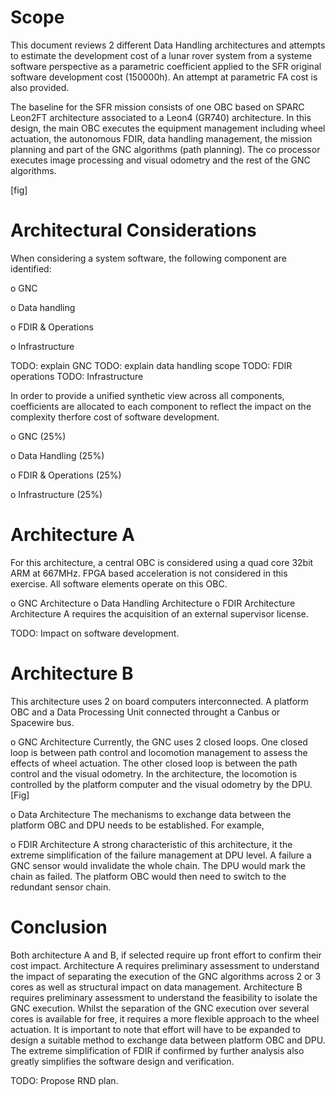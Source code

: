 Scope
=====
This document reviews 2 different Data Handling architectures and attempts to estimate the development cost of a lunar rover system from a systeme software perspective as a parametric coefficient applied to the SFR original software development cost (150000h). An attempt at parametric FA cost is also provided.

The baseline for the SFR mission consists of one OBC based on SPARC Leon2FT architecture associated to a Leon4 (GR740) architecture. In this design, the main OBC executes the equipment management including wheel actuation, the autonomous FDIR, data handling management, the mission planning and part of the GNC algorithms (path planning). The co processor executes image processing and visual odometry and the rest of the GNC algorithms.

[fig]

Architectural Considerations
============================
When considering a system software, the following component are identified:

o GNC

o Data handling

o FDIR & Operations

o Infrastructure

TODO: explain GNC
TODO: explain data handling scope
TODO: FDIR operations
TODO: Infrastructure
 
In order to provide a unified synthetic view across all components, coefficients are allocated to each component to reflect the impact on the complexity therfore cost of software development.

o GNC (25%)

o Data Handling (25%)

o FDIR & Operations (25%)

o Infrastructure (25%)

Architecture A
==============
For this architecture, a central OBC is considered using a quad core 32bit ARM at 667MHz. FPGA based acceleration is not considered in this exercise. All software elements operate on this OBC.

o GNC Architecture
o Data Handling Architecture
o FDIR Architecture
Architecture A requires the acquisition of an external supervisor license.

TODO: Impact on software development.

Architecture B
==============
This architecture uses 2 on board computers interconnected. A platform OBC and a Data Processing Unit connected throught a Canbus or Spacewire bus.

o GNC Architecture
Currently, the GNC uses 2 closed loops. One closed loop is between path control and locomotion management to assess the effects of wheel actuation. The other closed loop is between the path control and the visual odometry. In the architecture, the locomotion is controlled by the platform computer and the visual odometry by the DPU. [Fig]

o Data Architecture
The mechanisms to exchange data between the platform OBC and DPU needs to be established. For example,

o FDIR Architecture
A strong characteristic of this architecture, it the extreme simplification of the failure management at DPU level. A failure a GNC sensor would invalidate the whole chain. The DPU would mark the chain as failed. The platform OBC would then need to switch to the redundant sensor chain.

Conclusion
==========
Both architecture A and B, if selected require up front effort to confirm their cost impact. Architecture A requires preliminary assessment to understand the impact of separating the execution of the GNC algorithms across 2 or 3 cores as well as structural impact on data management.
Architecture B requires preliminary assessment to understand the feasibility to isolate the GNC execution. Whilst the separation of the GNC execution over several cores is available for free, it requires a more flexible approach to the wheel actuation. It is important to note that effort will have to be expanded to design a suitable method to exchange data between platform OBC and DPU. The extreme simplification of FDIR if confirmed by further analysis also greatly simplifies the software design and verification.

TODO: Propose RND plan.


